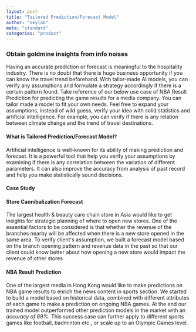```yaml
---
layout: post
title: "Tailored Prediction/Forecast Model"
author: "skylab"
meta: "standard"
categories: "product"
---
```


### Obtain goldmine insights from info noises

Having an accurate prediction or forecast is meaningful to the hospitality industry. There is no doubt that there is huge business opportunity if you can know the travel trend beforehand. With tailor-made AI models, you can verify any assumptions and formulate a strategy accordingly if there is a certain pattern found. Take reference of our below use case of NBA Result Prediction for predicting the game results for a media company. You can tailor made a model to fit your own needs. Feel free to expand your assumptions, instead of wild guess, verify your idea with solid statistics and artificial intelligence. For example, you can verify if there is any relation between climate change and the trend of travel destinations. 


#### What is Tailored Prediction/Forecast Model?

Artificial intelligence is well-known for its ability of making prediction and forecast. It is a powerful tool that help you verify your assumptions by examining if there is any correlation between the variation of different parameters. It can also improve the accuracy from analysis of past record and help you make statistically sound decisions.


#### Case Study

#### Store Cannibalization Forecast
The largest health & beauty care chain store in Asia would like to get insights for strategic planning of where to open new stores. One of the essential factors to be considered is that whether the revenue of the branches nearby will be affected when there is a new store opened in the same area. To verify client's assumption, we built a forecast model based on the branch opening pattern and revenue data in the past so that our client could know better about how opening a new store would impact the revenue of other stores

#### NBA Result Prediction
One of the largest media in Hong Kong would like to make predictions on NBA game results to enrich the news content in sports section. We started to build a model based on historical data, combined with different attributes of each game to make a prediction on ongoing NBA games. At the end our trained model outperformed other prediction models in the market with an *accuracy of 69%*. This success case can further apply to different sports games like football, badminton etc., or scale up to an Olympic Games level. 

